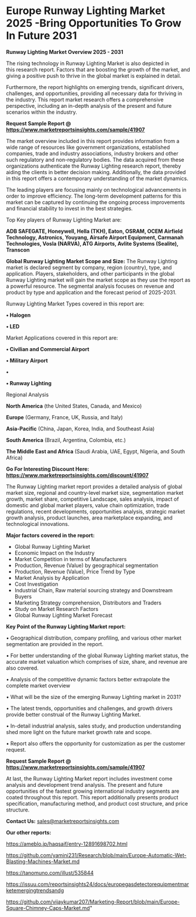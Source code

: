 # Europe Runway Lighting Market 2025 -Bring Opportunities To Grow In Future 2031

<Strong> Runway Lighting Market Overview 2025 - 2031</strong>

The rising technology in Runway Lighting Market is also depicted in this research report. Factors that are boosting the growth of the market, and giving a positive push to thrive in the global market is explained in detail.

Furthermore, the report highlights on emerging trends, significant drivers, challenges, and opportunities, providing all necessary data for thriving in the industry. This report market research offers a comprehensive perspective, including an in-depth analysis of the present and future scenarios within the industry.

<strong>Request Sample Report @ <a href=https://www.marketreportsinsights.com/sample/41907>https://www.marketreportsinsights.com/sample/41907</a></strong>

The market overview included in this report provides information from a wide range of resources like government organizations, established companies, trade and industry associations, industry brokers and other such regulatory and non-regulatory bodies. The data acquired from these organizations authenticate the Runway Lighting research report, thereby aiding the clients in better decision making. Additionally, the data provided in this report offers a contemporary understanding of the market dynamics.

The leading players are focusing mainly on technological advancements in order to improve efficiency. The long-term development patterns for this market can be captured by continuing the ongoing process improvements and financial stability to invest in the best strategies.

Top Key players of Runway Lighting Market are:

<strong>ADB SAFEGATE, Honeywell, Hella (TKH), Eaton, OSRAM, OCEM Airfield Technology, Astronics, Youyang, Airsafe Airport Equipment, Carmanah Technologies, Vosla (NARVA), ATG Airports, Avlite Systems (Sealite), Transcon</strong>

<strong><b>Global Runway Lighting Market Scope and Size:</b></strong>
The Runway Lighting market is declared segment by company, region (country), type, and application. Players, stakeholders, and other participants in the global Runway Lighting market will gain the market scope as they use the report as a powerful resource. The segmental analysis focuses on revenue and product by type and application and the forecast period of 2025-2031.

Runway Lighting Market Types covered in this report are:

<strong>•  Halogen

•  LED</strong>

Market Applications covered in this report are:

<strong>•  Civilian and Commercial Airport

•  Military Airport

•  

•  Runway Lighting</strong> 

Regional Analysis

<strong>North America</strong> (the United States, Canada, and Mexico)

<strong>Europe</strong> (Germany, France, UK, Russia, and Italy)

<strong>Asia-Pacific</strong> (China, Japan, Korea, India, and Southeast Asia)

<strong>South America</strong> (Brazil, Argentina, Colombia, etc.)

<strong>The Middle East and Africa</strong> (Saudi Arabia, UAE, Egypt, Nigeria, and South Africa)

<strong>Go For Interesting Discount Here: <a href=https://www.marketreportsinsights.com/discount/41907>https://www.marketreportsinsights.com/discount/41907</a></strong>

The Runway Lighting market report provides a detailed analysis of global market size, regional and country-level market size, segmentation market growth, market share, competitive Landscape, sales analysis, impact of domestic and global market players, value chain optimization, trade regulations, recent developments, opportunities analysis, strategic market growth analysis, product launches, area marketplace expanding, and technological innovations.

<strong><b>Major factors covered in the report:</b></strong>
<ul>
  <li>Global Runway Lighting Market </li>
  <li>Economic Impact on the Industry</li>
  <li>Market Competition in terms of Manufacturers</li>
  <li>Production, Revenue (Value) by geographical segmentation</li>
  <li>Production, Revenue (Value), Price Trend by Type</li>
  <li>Market Analysis by Application</li>
  <li>Cost Investigation</li>
  <li>Industrial Chain, Raw material sourcing strategy and Downstream Buyers</li>
  <li>Marketing Strategy comprehension, Distributors and Traders</li>
  <li>Study on Market Research Factors</li>
  <li>Global Runway Lighting Market Forecast</li>
</ul>

<strong><b>Key Point of the Runway Lighting Market report:</b></strong>

• Geographical distribution, company profiling, and various other market segmentation are provided in the report.

• For better understanding of the global Runway Lighting market status, the accurate market valuation which comprises of size, share, and revenue are also covered.

• Analysis of the competitive dynamic factors better extrapolate the complete market overview

• What will be the size of the emerging Runway Lighting market in 2031?

• The latest trends, opportunities and challenges, and growth drivers provide better construal of the Runway Lighting Market.

• In-detail industrial analysis, sales study, and production understanding shed more light on the future market growth rate and scope.

• Report also offers the opportunity for customization as per the customer request.

<strong>Request Sample Report @ <a href=https://www.marketreportsinsights.com/sample/41907>https://www.marketreportsinsights.com/sample/41907</a></strong>

At last, the Runway Lighting Market report includes investment come analysis and development trend analysis. The present and future opportunities of the fastest growing international industry segments are coated throughout this report. This report additionally presents product specification, manufacturing method, and product cost structure, and price structure.

<strong>Contact Us:</strong>
sales@marketreportsinsights.com

<strong>Our other reports:</strong>

<a href=https://ameblo.jp/haqsaif/entry-12891698702.html>https://ameblo.jp/haqsaif/entry-12891698702.html</a>

<a href=https://github.com/yamini231/Research/blob/main/Europe-Automatic-Wet-Blasting-Machines-Market.md>https://github.com/yamini231/Research/blob/main/Europe-Automatic-Wet-Blasting-Machines-Market.md</a>

<a href=https://tanomuno.com/illust/535844>https://tanomuno.com/illust/535844</a>

<a href=https://issuu.com/reportsinsights24/docs/europegasdetectorequipmentmarketemergingtrendsandg>https://issuu.com/reportsinsights24/docs/europegasdetectorequipmentmarketemergingtrendsandg</a>

<a href=https://github.com/vijaykumar207/Marketing-Report/blob/main/Europe-Square-Chimney-Caps-Market.md>https://github.com/vijaykumar207/Marketing-Report/blob/main/Europe-Square-Chimney-Caps-Market.md</a>"
